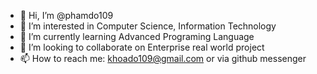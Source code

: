 - 👋 Hi, I’m @phamdo109
- 👀 I’m interested in Computer Science, Information Technology
- 🌱 I’m currently learning Advanced Programing Language
- 💞️ I’m looking to collaborate on Enterprise real world project
- 📫 How to reach me: khoado109@gmail.com or via github messenger

<!---
phamdo109/phamdo109 is a ✨ special ✨ repository because its `README.md` (this file) appears on your GitHub profile.
You can click the Preview link to take a look at your changes.
--->
